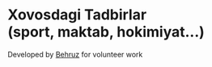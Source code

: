 # Xovosdagi Tadbirlar <br> (sport, maktab, hokimiyat...)

Developed by [Behruz](https://github.com/Behruz0129) for volunteer work
